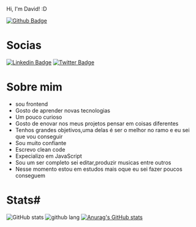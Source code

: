  Hi, I'm David! :D

[![Github Badge](https://img.shields.io/badge/-Github-000?style=flat-square&logo=Github&logoColor=white&link=https://github.com/DsK-David)](https://github.com/DsK-David)
# Socias #
[![Linkedin Badge](https://img.shields.io/badge/-LinkedIn-blue?style=flat-square&logo=Linkedin&logoColor=white&link=https://www.linkedin.com/in/dsk-david-048b1021a)](https://www.linkedin.com/in/dsk-david-048b1021a/)
[![Twitter Badge](https://img.shields.io/badge/-Twitter-1ca0f1?style=flat-square&labelColor=1ca0f1&logo=twitter&logoColor=white&link=https://twitter.com/DsKDavid13?s=09)](https://twitter.com/DsKDavid13?s=09)

# Sobre mim #
- sou frontend
- Gosto de aprender novas tecnologias
- Um pouco curioso
- Gosto de enovar nos meus projetos pensar em coisas diferentes
- Tenhos grandes objetivos,uma delas é ser o melhor no ramo e eu sei que vou conseguir
- Sou muito confiante
- Escrevo clean code
- Expecializo em JavaScript
- Sou um ser completo sei editar,produzir musicas entre outros
- Nesse momento estou em estudos mais oque eu sei fazer poucos conseguem

# Stats#
![GitHub stats](https://github-readme-stats.vercel.app/api?username=DsK-David&show_icons=true&theme=radical)
![github lang](https://github-readme-stats.vercel.app/api/top-langs/?username=DsK-David&layout=compact&langs_count=16&theme=dracula)
[![Anurag's GitHub stats](https://github-readme-stats.vercel.app/api?username=DsK-David)](https://github.com/DsK-David/github-readme-stats)
